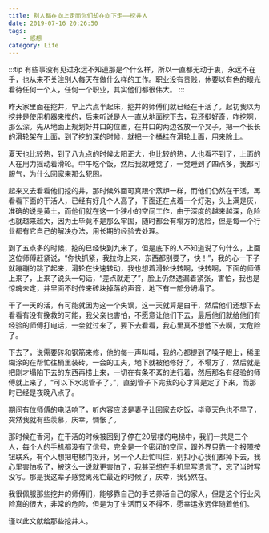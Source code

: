 ```yaml
---
title: 别人都在向上走而你们却在向下走——挖井人
date: 2019-07-16 20:26:50
tags: 
    - 感想
category: Life
---
```


:::tip
有些事没有见过永远不知道那是个什么样，所以一直都无动于衷，永远不在乎，也从来不关注别人每天在做什么样的工作。职业没有贵贱，休要以有色的眼光看待任何一个人，任何一个职业，其实他们都很伟大。
:::

<!-- more -->

昨天家里面在挖井，早上六点半起床，挖井的师傅们就已经在干活了。起初我以为挖井是使用机器来搅的，后来听说是人一直从地面挖下去，我还挺好奇，咋挖啊，那么深。先从地面上规划好井口的位置，在井口的两边各放一个叉子，把一个长长的滑轮架在上面，到了挖的深的时候，就把一个桶挂在滑轮上面，用来除土。

夏天也比较热，到了八九点的时候太阳正大，也比较的热，人也看不到了，上面的人在用力摇动着滑轮。中午吃个饭，然后我就睡觉了，一觉睡到了四点多，我都可服气，为什么回家来那么犯困。

起来又去看看他们挖的井，那时候外面可真跟个蒸炉一样，而他们仍然在干活，再看看下面的干活人，已经有好几个人高了，下面还在点着一个灯泡，头上满是灰，准确的说是黄土，而他们就在这一个狭小的空间工作，由于深度的越来越深，危险也就越来越大，因为土毕竟不是那么牢固，随时都会有塌方的危险，但是每一个行业都有它自己的解决办法，用长期的经验去处理。

到了五点多的时候，挖的已经快到九米了，但是底下的人不知道说了句什么，上面这位师傅赶紧说，“你快抓紧，我拉你上来，东西都别要了，快！”，我的心一下子就蹦蹦的跳了起来，滑轮在快速转动，我也想着滑轮快转啊，快转啊，下面的师傅上来了，上来了说头一句话，“差点就走了”，脸上仍然透漏着紧张，害怕，我也是惊魂未定，井里面不时传来砖块掉落的声音，地下有一部分坍塌了。

干了一天的活，有可能就因为这一个失误，这一天就算是白干，然后他们还想下去看看有没有挽救的可能，我父亲也害怕，不愿意让他们下去，最后他们就给他们有经验的师傅打电话，一会就过来了，要下去看看，我心里真不想他下去啊，太危险了。

下去了，说需要砖和钢筋来修，他的每一声叫喊，我的心都提到了嗓子眼上，稀里糊涂的在帮忙往桶里装砖，一会的工夫，地下就被他修好了，不塌方了，然后就是把刚才塌陷下去的东西再捞上来，一切在有条不紊的进行着，然后那名有经验的师傅就上来了，“可以下水泥管子了。”，直到管子下完我的心才算是定了下来，而那时已经是夜晚八点了。

期间有位师傅的电话响了，听内容应该是妻子让回家去吃饭，毕竟天色也不早了，突然我就有些羡慕，庆幸，惆怅了。

那时候在香河，在干活的时候被困到了停在20层楼的电梯中，我们一共是三个人，每个人的手机都没有了信号，完全是一个密闭的空间，跟外界只靠一个报障按钮联系，有个人想把电梯门抠开，另一个人赶忙叫住，别扣小心我们都掉下去，我心里害怕极了，被这么一说就更害怕了，我甚至想在手机里写遗言了，忘了当时写没写。那是我这辈子感觉离死亡最近的时候了，庆幸，我仍然在。

我很佩服那些挖井的师傅们，能够靠自己的手艺养活自己的家人，但是这个行业风险真的很大，非常的危险，但是为了生活而又不得不，愿幸运永远伴随着他们。

谨以此文献给那些挖井人。